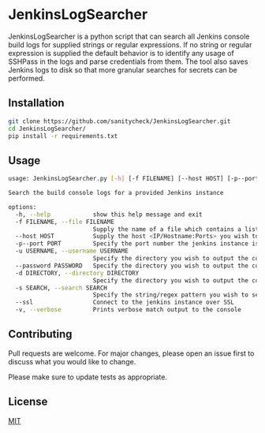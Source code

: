 # JenkinsLogSearcher

JenkinsLogSearcher is a python script that can search all Jenkins console build logs for supplied strings or regular expressions. If no string or regular expression is supplied the default behavior is to identify any usage of SSHPass in the logs and parse credentials from them. The tool also saves Jenkins logs to disk so that more granular searches for secrets can be performed.

## Installation
```bash
git clone https://github.com/sanitycheck/JenkinsLogSearcher.git
cd JenkinsLogSearcher/
pip install -r requirements.txt
```

## Usage

```bash
usage: JenkinsLogSearcher.py [-h] [-f FILENAME] [--host HOST] [-p--port PORT] [-u USERNAME] [--password PASSWORD] [-d DIRECTORY] [-s SEARCH] [--ssl] [-v]

Search the build console logs for a provided Jenkins instance

options:
  -h, --help            show this help message and exit
  -f FILENAME, --file FILENAME
                        Supply the name of a file which contains a list of <IP:Ports> you wish to search. If no port is supplied 8080 will be used by default
  --host HOST           Supply the host <IP/Hostname:Ports> you wish to search. If no port is supplied 8080 will be used by default
  -p--port PORT         Specify the port number the jenkins instance is running on
  -u USERNAME, --username USERNAME
                        Specify the directory you wish to output the console logs to. This will set the directory to <DATE>-Jenkins-Logs by default
  --password PASSWORD   Specify the directory you wish to output the console logs to. This will set the directory to <DATE>-Jenkins-Logs by default
  -d DIRECTORY, --directory DIRECTORY
                        Specify the directory you wish to output the console logs to. This will set the directory to <DATE>-Jenkins-Logs by default
  -s SEARCH, --search SEARCH
                        Specify the string/regex pattern you wish to search the console build logs for. This will search for 'sshpass' by default
  --ssl                 Connect to the jenkins instance over SSL
  -v, --verbose         Prints verbose match output to the console
```

## Contributing

Pull requests are welcome. For major changes, please open an issue first
to discuss what you would like to change.

Please make sure to update tests as appropriate.

## License

[MIT](https://choosealicense.com/licenses/mit/)
